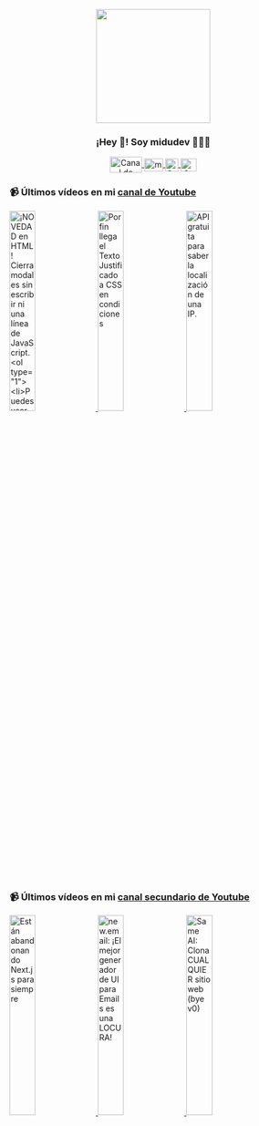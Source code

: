 <p align="center" width="300">
   <img align="center" width="200" src="https://user-images.githubusercontent.com/1561955/106762302-fda9de00-6635-11eb-99be-3ef744e60c0e.png" />
   <h3 align="center">¡Hey 👋! Soy midudev 👨🏻‍💻</h3>
</p>

<p align="center">
   <a href="https://twitch.tv/midudev" target="blank">
    <img align="center" src="https://upload.wikimedia.org/wikipedia/commons/c/ce/Twitch_logo_2019.svg" alt="Canal de Twitch de midudev" height="28px" width="56px" />
  </a>
  <span style="width: 8px;"> </span>
   <a href="https://youtube.com/midudev" target="blank">
    <img align="center" src="https://upload.wikimedia.org/wikipedia/commons/0/09/YouTube_full-color_icon_%282017%29.svg" alt="midudev" height="23px" width="33px" />
  </a>
  <span style="width: 8px;"> </span>
  <a href="https://instagram.com/midu.dev" target="blank">
    <img align="center" src="https://upload.wikimedia.org/wikipedia/commons/e/e7/Instagram_logo_2016.svg" alt="Canal de Instagram de midu.dev" height="23px" width="23px" />
  </a>
  <span style="width: 8px;"> </span>
  <a href="https://twitter.com/midudev" target="blank">
    <img align="center" src="https://upload.wikimedia.org/wikipedia/commons/thumb/6/6f/Logo_of_Twitter.svg/2491px-Logo_of_Twitter.svg.png" alt="Canal de Twitter de midudev" height="23px" width="28px" />
  </a>
</p>

### 📹 Últimos vídeos en mi [canal de Youtube](https://youtube.com/midudev?sub_confirmation=1)

<a href='https://youtu.be/n46_PCH1uqU' target='_blank'>
  <img width='30%' src='https://img.youtube.com/vi/n46_PCH1uqU/mqdefault.jpg' alt='¡NOVEDAD en HTML! Cierra modales sin escribir ni una línea de JavaScript.

1. Puedes usar la etiquet' />
</a>
<a href='https://youtu.be/R0Cop2zv4NE' target='_blank'>
  <img width='30%' src='https://img.youtube.com/vi/R0Cop2zv4NE/mqdefault.jpg' alt='Por fin llega el Texto Justificado a CSS en condiciones' />
</a>
<a href='https://youtu.be/jEadqYWoi4o' target='_blank'>
  <img width='30%' src='https://img.youtube.com/vi/jEadqYWoi4o/mqdefault.jpg' alt='API gratuita para saber la localización de una IP.' />
</a>

### 📹 Últimos vídeos en mi [canal secundario de Youtube](https://youtube.com/midulive?sub_confirmation=1)

<a href='https://youtu.be/9NgS6ztlGt8' target='_blank'>
  <img width='30%' src='https://img.youtube.com/vi/9NgS6ztlGt8/mqdefault.jpg' alt='Están abandonando Next.js para siempre' />
</a>
<a href='https://youtu.be/X2BITct3NCo' target='_blank'>
  <img width='30%' src='https://img.youtube.com/vi/X2BITct3NCo/mqdefault.jpg' alt='new.email: ¡El mejor generador de UI para Emails es una LOCURA!' />
</a>
<a href='https://youtu.be/qTol0C1Vy6Y' target='_blank'>
  <img width='30%' src='https://img.youtube.com/vi/qTol0C1Vy6Y/mqdefault.jpg' alt='Same AI: Clona CUALQUIER sitio web (bye v0)' />
</a>